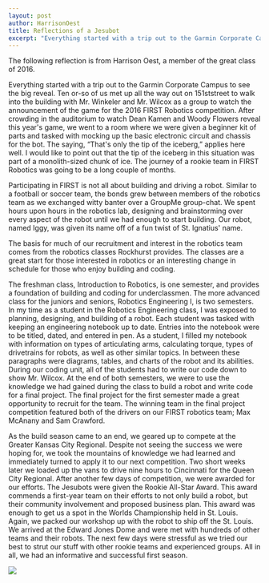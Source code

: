 ```yaml
---
layout: post
author: HarrisonOest
title: Reflections of a Jesubot
excerpt: "Everything started with a trip out to the Garmin Corporate Campus to see the big reveal."
---
```


The following reflection is from Harrison Oest, a member of the great class of 2016.

Everything started with a trip out to the Garmin Corporate Campus to see the big reveal. Ten or-so of us met up all the way out on 151ststreet to walk into the building with Mr. Winkeler and Mr. Wilcox as a group to watch the announcement of the game for the 2016 FIRST Robotics competition. After crowding in the auditorium to watch Dean Kamen and Woody Flowers reveal this year's game, we went to a room where we were given a beginner kit of parts and tasked with mocking up the basic electronic circuit and chassis for the bot. The saying, “That's only the tip of the iceberg,” applies here well. I would like to point out that the tip of the iceberg in this situation was part of a monolith-sized chunk of ice. The journey of a rookie team in FIRST Robotics was going to be a long couple of months.


Participating in FIRST is not all about building and driving a robot. Similar to a football or soccer team, the bonds grew between members of the robotics team as we exchanged witty banter over a GroupMe group-chat. We spent hours upon hours in the robotics lab, designing and brainstorming over every aspect of the robot until we had enough to start building. Our robot, named Iggy, was given its name off of a fun twist of St. Ignatius' name.


The basis for much of our recruitment and interest in the robotics team comes from the robotics classes Rockhurst provides. The classes are a great start for those interested in robotics or an interesting change in schedule for those who enjoy building and coding. 


The freshman class, Introduction to Robotics, is one semester, and provides a foundation of building and coding for underclassmen. The more advanced class for the juniors and seniors, Robotics Engineering I, is two semesters. In my time as a student in the Robotics Engineering class, I was exposed to planning, designing, and building of a robot. Each student was tasked with keeping an engineering notebook up to date. Entries into the notebook were to be titled, dated, and entered in pen. As a student, I filled my notebook with information on types of articulating arms, calculating torque, types of drivetrains for robots, as well as other similar topics. In between these paragraphs were diagrams, tables, and charts of the robot and its abilities. During our coding unit, all of the students had to write our code down to show Mr. Wilcox. At the end of both semesters, we were to use the knowledge we had gained during the class to build a robot and write code for a final project. The final project for the first semester made a great opportunity to recruit for the team. The winning team in the final project competition featured both of the drivers on our FIRST robotics team; Max McAnany and Sam Crawford. 

As the build season came to an end, we geared up to compete at the Greater Kansas City Regional. Despite not seeing the success we were hoping for, we took the mountains of knowledge we had learned and immediately turned to apply it to our next competition. Two short weeks later we loaded up the vans to drive nine hours to Cincinnati for the Queen City Regional. After another few days of competition, we were awarded for our efforts. The Jesubots were given the Rookie All-Star Award. This award commends a first-year team on their efforts to not only build a robot, but their community involvement and proposed business plan. This award was enough to get us a spot in the Worlds Championship held in St. Louis. Again, we packed our workshop up with the robot to ship off the St. Louis. We arrived at the Edward Jones Dome and were met with hundreds of other teams and their robots. The next few days were stressful as we tried our best to strut our stuff with other rookie teams and experienced groups. All in all, we had an informative and successful first season.

<div class="flex-wrapper">
  <img src="{{site.baseurl}}/img/Stag Hats.JPG">
</div>



